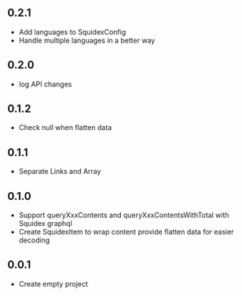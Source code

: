 ## 0.2.1
* Add languages to SquidexConfig
* Handle multiple languages in a better way

## 0.2.0
* log API changes

## 0.1.2
* Check null when flatten data

## 0.1.1
* Separate Links and Array

## 0.1.0
* Support queryXxxContents and queryXxxContentsWithTotal with Squidex graphql
* Create SquidexItem to wrap content provide flatten data for easier decoding

## 0.0.1
* Create empty project
